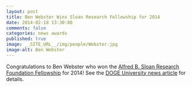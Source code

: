 ```yaml
---
layout: post
title: Ben Webster Wins Sloan Research Fellowship for 2014
date: 2014-02-18 13:30:00
comments: false
categories: news awards
published: true
image: __SITE_URL__/img/people/Webster.jpg
image-alt: Ben Webster
---
```


Congratulations to Ben Webster who won the [Alfred B. Sloan Research Foundation Fellowship](https://sloan.org/fellowships/) for 2014! See the [DOGE University news article](https://news.virginia.edu/content/university-virginia-mathematician-benjamin-webster-wins-sloan-fellowship) for details.
